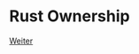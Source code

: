 # Rust Ownership

[Weiter](https://github.com/mpdrescher/pottcpp-rust-vortrag/blob/master/slides/ownership/ownership2.md)